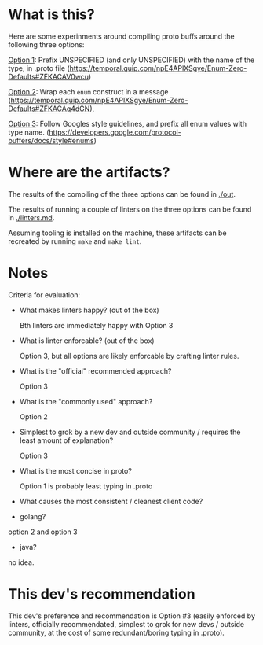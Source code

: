 
# What is this?

Here are some experinments around compiling proto buffs around the following three options:

[Option 1](./option1.proto): Prefix UNSPECIFIED (and only UNSPECIFIED) with the name of the type, in .proto file (https://temporal.quip.com/npE4APlXSgye/Enum-Zero-Defaults#ZFKACAV0wcu)

[Option 2](./option2.proto): Wrap each `enum` construct in a message (https://temporal.quip.com/npE4APlXSgye/Enum-Zero-Defaults#ZFKACAq4dGN),

[Option 3](./option3.proto): Follow Googles style guidelines, and prefix all enum values with type name. (https://developers.google.com/protocol-buffers/docs/style#enums)


# Where are the artifacts?


The results of the compiling of the three options can be found in [./out](./out/).

The results of running a couple of linters on the three options can be found in [./linters.md](./linters.md).

Assuming tooling is installed on the machine, these artifacts can be recreated by running `make` and `make lint`.


# Notes

Criteria for evaluation: 
* What makes linters happy? (out of the box)

  Bth linters are immediately happy with Option 3

* What is linter enforcable? (out of the box)
  
  Option 3, but all options are likely enforcable by crafting linter rules.

* What is the "official" recommended approach?
  
  Option 3

* What is the "commonly used" approach?
  
  Option 2

* Simplest to grok by a new dev and outside community / requires the least amount of explanation? 
  
  Option 3 

* What is the most concise in proto?
  
  Option 1 is probably least typing in .proto

* What causes the most consistent / cleanest client code? 
-   golang?

option 2 and option 3

-   java?

no idea.


# This dev's recommendation

This dev's preference and recommendation is Option #3 (easily enforced by linters, officially recommendated, simplest to grok for new devs / outside community, at the cost of some redundant/boring typing in .proto).
